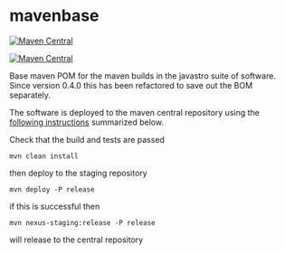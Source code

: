 # mavenbase


[![Maven Central](https://img.shields.io/maven-central/v/org.javastro/javastro-mavenbase.svg?Label=javastro-mavenbase)](https://search.maven.org/artifact/org.javastro/javastro-mavenbase/)

[![Maven Central](https://img.shields.io/maven-central/v/org.javastro/bom.svg?Label=BOM)](https://search.maven.org/artifact/org.javastro/bom/)

Base maven POM for the maven builds in the javastro suite of software. Since version 0.4.0 this has been refactored to save out the BOM separately.

The  software  is deployed to the maven central 
repository using the [following instructions](http://central.sonatype.org/pages/apache-maven.html)
summarized below.
   
Check that the build and tests are passed

	mvn clean install

then deploy to the staging repository
   
	mvn deploy -P release

if this is successful then

	mvn nexus-staging:release -P release

will release to the central repository


